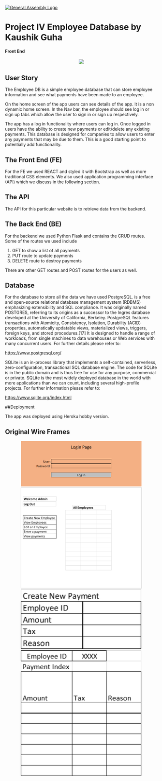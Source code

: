 
[![General Assembly Logo](https://camo.githubusercontent.com/1a91b05b8f4d44b5bbfb83abac2b0996d8e26c92/687474703a2f2f692e696d6775722e636f6d2f6b6538555354712e706e67)](https://generalassemb.ly/education/web-development-immersive)


# Project IV Employee Database by Kaushik Guha
#### Front End

<p align="center">
<img src="employees.jpeg" width="400">
</p>


## User Story

The Employee DB is a simple employee database that can store employee information and see what payments have been made to an employee.

On the home screen of the app users can see details of the app. It is a non dynamic home screen.
In the Nav bar, the employee should see log in or sign up tabs which allow the user to sign in or sign up respectively.

The app has a log in functionality where users can log in. Once logged in users have the ability to create new payments or edit/delete any existing payments. This database is designed for companies to allow users to enter any payments that may be due to them. This is a good starting point to potentially add functionality.

## The Front End (FE)

For the FE we used REACT and styled it with Bootstrap as well as more traditional CSS elements. We also used application programming interface (API) which we discuss in the following section.

## The API

The API for this particular website is to retrieve data from the backend.

## The Back End (BE)

For the backend we used Python Flask and contains the CRUD routes. Some of the routes we used include

1. GET to show a list of all payments
2. PUT route to update payments
3. DELETE route to destroy payments

There are other GET routes and POST routes for the users as well.

## Database

For the database to store all the data we have used PostgreSQL. is a free and open-source relational database management system (RDBMS) emphasizing extensibility and SQL compliance. It was originally named POSTGRES, referring to its origins as a successor to the Ingres database developed at the University of California, Berkeley. PostgreSQL features transactions with Atomicity, Consistency, Isolation, Durability (ACID) properties, automatically updatable views, materialized views, triggers, foreign keys, and stored procedures.[17] It is designed to handle a range of workloads, from single machines to data warehouses or Web services with many concurrent users. For further details please refer to:

https://www.postgresql.org/

SQLite is an in-process library that implements a self-contained, serverless, zero-configuration, transactional SQL database engine. The code for SQLite is in the public domain and is thus free for use for any purpose, commercial or private. SQLite is the most widely deployed database in the world with more applications than we can count, including several high-profile projects.
For further information please refer to:

https://www.sqlite.org/index.html

##Deployment

The app was deployed using Heroku hobby version.


## Original Wire Frames

<p align='center'>
<img src="public/WF1.png" width="400">  

<img src="public/WF2.png" width="400">

<img src="public/WF3.png" width="400">

<img src="public/WF4.png" width="400">
</p>
